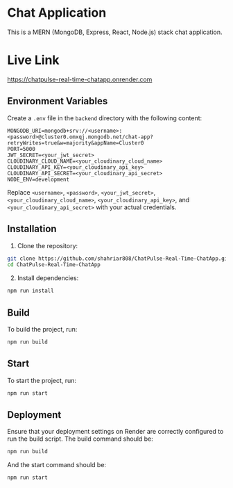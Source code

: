 # Chat Application

This is a MERN (MongoDB, Express, React, Node.js) stack chat application.

# Live Link
https://chatpulse-real-time-chatapp.onrender.com

## Environment Variables

Create a `.env` file in the `backend` directory with the following content:

```properties
MONGODB_URI=mongodb+srv://<username>:<password>@cluster0.omxqj.mongodb.net/chat-app?retryWrites=true&w=majority&appName=Cluster0
PORT=5000
JWT_SECRET=<your_jwt_secret>
CLOUDINARY_CLOUD_NAME=<your_cloudinary_cloud_name>
CLOUDINARY_API_KEY=<your_cloudinary_api_key>
CLOUDINARY_API_SECRET=<your_cloudinary_api_secret>
NODE_ENV=development
```

Replace `<username>`, `<password>`, `<your_jwt_secret>`, `<your_cloudinary_cloud_name>`, `<your_cloudinary_api_key>`, and `<your_cloudinary_api_secret>` with your actual credentials.

## Installation

1. Clone the repository:

```bash
git clone https://github.com/shahriar808/ChatPulse-Real-Time-ChatApp.git
cd ChatPulse-Real-Time-ChatApp
```

2. Install dependencies:

```bash
npm run install
```

## Build

To build the project, run:

```bash
npm run build
```

## Start

To start the project, run:

```bash
npm run start
```

## Deployment

Ensure that your deployment settings on Render are correctly configured to run the build script. The build command should be:

```bash
npm run build
```

And the start command should be:

```bash
npm run start
```
